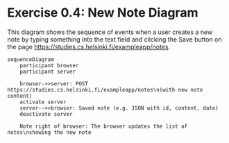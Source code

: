# Exercise 0.4: New Note Diagram

This diagram shows the sequence of events when a user creates a new note by typing something into the text field and clicking the Save button on the page https://studies.cs.helsinki.fi/exampleapp/notes.

```mermaid
sequenceDiagram
    participant browser
    participant server

    browser->>server: POST https://studies.cs.helsinki.fi/exampleapp/notes\n(with new note content)
    activate server
    server-->>browser: Saved note (e.g. JSON with id, content, date)
    deactivate server

    Note right of browser: The browser updates the list of notes\nshowing the new note
